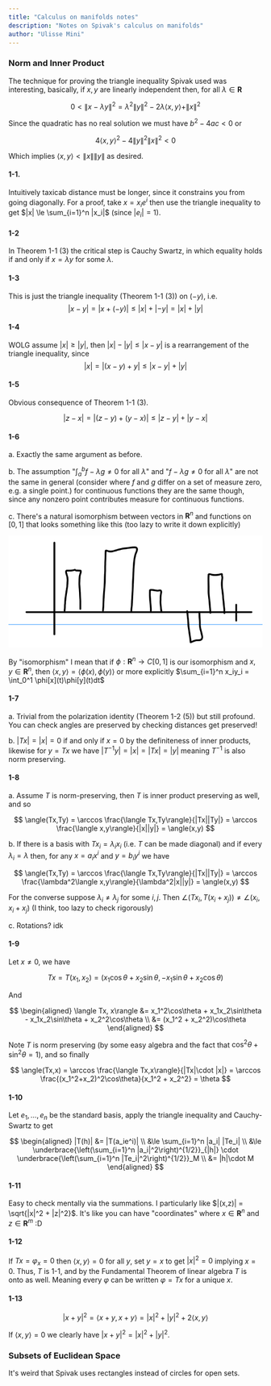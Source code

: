 ```yaml
---
title: "Calculus on manifolds notes"
description: "Notes on Spivak's calculus on manifolds"
author: "Ulisse Mini"
---
```


### Norm and Inner Product

The technique for proving the triangle inequality Spivak used was interesting, basically, if $x,y$ are linearly independent then, for all $\lambda \in \mathbf{R}$

$$
0 \lt \|x - \lambda y\|^2 = \lambda^2 \|y\|^2 - 2\lambda \langle x,y\rangle + \|x\|^2
$$

Since the quadratic has no real solution we must have $b^2 - 4ac \lt 0$ or

$$
4\langle x,y\rangle^2 - 4\|y\|^2\|x\|^2 \lt 0
$$

Which implies $\langle x,y\rangle \lt \|x\|\|y\|$ as desired.

#### 1-1.

Intuitively taxicab distance must be longer, since it constrains you from going diagonally.
For a proof, take $x = x_ie^i$ then use the triangle inequality to get $|x| \le \sum_{i=1}^n |x_i|$ (since $|e_i|=1$).

#### 1-2

In Theorem 1-1 (3) the critical step is Cauchy Swartz, in which equality holds if and only if $x = \lambda y$ for some $\lambda$.

#### 1-3

This is just the triangle inequality (Theorem 1-1 (3)) on $(-y)$, i.e.
$$|x - y| = |x + (-y)| \le |x| + |-y| = |x| + |y|$$

#### 1-4

WOLG assume $|x| \ge |y|$, then $|x| - |y| \le |x-y|$ is a rearrangement of the triangle inequality, since
$$|x| = |(x - y) + y| \le |x-y| + |y|$$

#### 1-5

Obvious consequence of Theorem 1-1 (3).

$$
|z-x| = |(z-y) + (y-x)| \le |z-y| + |y-x|
$$

#### 1-6

a. Exactly the same argument as before.

b. The assumption "$\int_a^b f - \lambda g \ne 0$ for all $\lambda$" and "$f - \lambda g \ne 0$ for all $\lambda$" are not the same in general (consider where $f$ and $g$ differ on a set of measure zero, e.g. a single point.) for continuous functions they are the same though, since any nonzero point contributes measure for continuous functions.

c. There's a natural isomorphism between vectors in $\mathbf{R}^n$ and functions on $[0,1]$ that looks something like this (too lazy to write it down explicitly)

![isomorphism-Rn-C01](./images/isomorphism-Rn-C01.png)

By "isomorphism" I mean that if $\phi : \mathbf{R}^n \to C[0,1]$ is our isomorphism and $x,y \in \mathbf{R}^n$, then $\langle x,y\rangle = \langle \phi(x), \phi(y)\rangle$ or more explicitly $\sum_{i=1}^n x_iy_i = \int_0^1 \phi[x](t)\phi[y](t)dt$

#### 1-7

a. Trivial from the polarization identity (Theorem 1-2 (5)) but still profound. You can check angles are preserved by checking distances get preserved!

b. $|Tx| = |x| = 0$ if and only if $x = 0$ by the definiteness of inner products, likewise for $y = Tx$ we have $|T^{-1}y| = |x| = |Tx| = |y|$ meaning $T^{-1}$ is also norm preserving.

#### 1-8

a. Assume $T$ is norm-preserving, then $T$ is inner product preserving as well, and so

$$
\angle(Tx,Ty)
= \arccos \frac{\langle Tx,Ty\rangle}{|Tx||Ty|}
= \arccos \frac{\langle x,y\rangle}{|x||y|}
= \angle(x,y)
$$

b. If there is a basis with $Tx_i = \lambda_i x_i$ (i.e. $T$ can be made diagonal) and if every $\lambda_i = \lambda$ then, for any $x = a_ix^i$ and $y = b_iy^i$ we have

$$
\angle(Tx,Ty)
= \arccos \frac{\langle Tx,Ty\rangle}{|Tx||Ty|}
= \arccos \frac{\lambda^2\langle x,y\rangle}{\lambda^2|x||y|}
= \angle(x,y)
$$

For the converse suppose $\lambda_i \ne \lambda_j$ for some $i,j$. Then $\angle(Tx_i, T(x_i+x_j)) \ne \angle(x_i, x_i+x_j)$ (I think, too lazy to check rigorously)

c. Rotations? idk

#### 1-9

Let $x \ne 0$, we have

$$
Tx = T(x_1,x_2) = (x_1\cos\theta + x_2\sin\theta, -x_1 \sin\theta + x_2\cos\theta)
$$

And

$$
\begin{aligned}
\langle Tx, x\rangle
&= x_1^2\cos\theta + x_1x_2\sin\theta - x_1x_2\sin\theta + x_2^2\cos\theta \\
&= (x_1^2 + x_2^2)\cos\theta
\end{aligned}
$$

Note $T$ is norm preserving (by some easy algebra and the fact that $\cos^2\theta + \sin^2\theta = 1$), and so finally

$$
\angle(Tx,x)
= \arccos \frac{\langle Tx,x\rangle}{|Tx|\cdot |x|}
= \arccos \frac{(x_1^2+x_2)^2\cos\theta}{x_1^2 + x_2^2}
= \theta
$$

#### 1-10

Let $e_1,\dots,e_n$ be the standard basis, apply the triangle inequality and Cauchy-Swartz to get

$$
\begin{aligned}
|T(h)|
&= |T(a_ie^i)| \\
&\le \sum_{i=1}^n |a_i| |Te_i| \\
&\le
\underbrace{\left(\sum_{i=1}^n |a_i|^2\right)^{1/2}}_{|h|}
\cdot
\underbrace{\left(\sum_{i=1}^n |Te_i|^2\right)^{1/2}}_M \\
&= |h|\cdot M
\end{aligned}
$$

#### 1-11

Easy to check mentally via the summations. I particularly like $|(x,z)| = \sqrt{|x|^2 + |z|^2}$. It's like you can have "coordinates" where $x \in \mathbf{R}^n$ and $z \in \mathbf{R}^m$ :D

#### 1-12

If $Tx = \varphi_x = 0$ then $\langle x,y\rangle = 0$ for all $y$, set $y = x$ to get $|x|^2 = 0$ implying $x = 0$.
Thus, $T$ is 1-1, and by the Fundamental Theorem of linear algebra $T$ is onto as well.
Meaning every $\varphi$ can be written $\varphi = Tx$ for a unique $x$.

#### 1-13

$$
|x+y|^2 = \langle x+y,x+y\rangle = |x|^2 + |y|^2 + 2\langle x,y\rangle
$$

If $\langle x,y\rangle = 0$ we clearly have $|x+y|^2 = |x|^2+|y|^2$.

### Subsets of Euclidean Space

It's weird that Spivak uses rectangles instead of circles for open sets.
